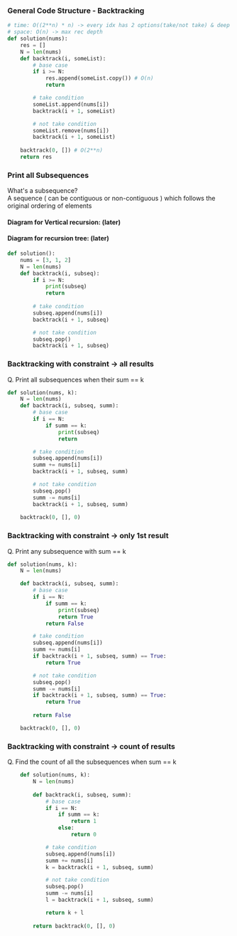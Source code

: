 
### General Code Structure - Backtracking

```python
# time: O((2**n) * n) -> every idx has 2 options(take/not take) & deep copy = O(n)
# space: O(n) -> max rec depth
def solution(nums):
    res = []
    N = len(nums)
    def backtrack(i, someList):
        # base case
        if i >= N:
            res.append(someList.copy()) # O(n)
            return

        # take condition
        someList.append(nums[i])
        backtrack(i + 1, someList)

        # not take condition
        someList.remove(nums[i])
        backtrack(i + 1, someList)
    
    backtrack(0, []) # O(2**n)
    return res

```

### Print all Subsequences
What's a subsequence? <br> A sequence ( can be contiguous or non-contiguous ) which follows the original ordering of elements

#### Diagram for Vertical recursion: (later)

#### Diagram for recursion tree: (later)

```python
def solution():
    nums = [3, 1, 2]
    N = len(nums)
    def backtrack(i, subseq):
        if i >= N:
            print(subseq)
            return
        
        # take condition
        subseq.append(nums[i])
        backtrack(i + 1, subseq)

        # not take condition
        subseq.pop()
        backtrack(i + 1, subseq)

```

### Backtracking with constraint -> all results
Q. Print all subsequences when their sum == k
```python
def solution(nums, k):
    N = len(nums)
    def backtrack(i, subseq, summ):
        # base case
        if i == N:
            if summ == k:
                print(subseq)
                return

        # take condition
        subseq.append(nums[i])
        summ += nums[i]
        backtrack(i + 1, subseq, summ)

        # not take condition
        subseq.pop()
        summ -= nums[i]
        backtrack(i + 1, subseq, summ)
    
    backtrack(0, [], 0)

```

### Backtracking with constraint -> only 1st result
Q. Print any subsequence with sum == k
```python
def solution(nums, k):
    N = len(nums)

    def backtrack(i, subseq, summ):
        # base case
        if i == N:
            if summ == k:
                print(subseq)
                return True
            return False

        # take condition
        subseq.append(nums[i])
        summ += nums[i]
        if backtrack(i + 1, subseq, summ) == True:
            return True

        # not take condition
        subseq.pop()
        summ -= nums[i]
        if backtrack(i + 1, subseq, summ) == True:
            return True
        
        return False

    backtrack(0, [], 0)

```

### Backtracking with constraint -> count of results
Q. Find the count of all the subsequences when sum == k
```python
    def solution(nums, k):
        N = len(nums)
            
        def backtrack(i, subseq, summ):
            # base case
            if i == N:
                if summ == k:
                    return 1
                else:
                    return 0

            # take condition
            subseq.append(nums[i])
            summ += nums[i]
            k = backtrack(i + 1, subseq, summ)

            # not take condition
            subseq.pop()
            summ -= nums[i]
            l = backtrack(i + 1, subseq, summ)

            return k + l
        
        return backtrack(0, [], 0)
        
```







